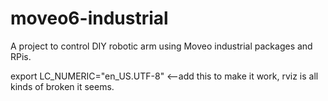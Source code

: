 # moveo6-industrial
A project to control DIY robotic arm using Moveo industrial packages and RPis.

export LC_NUMERIC="en_US.UTF-8"  <--add this to make it work, rviz is all kinds of broken it seems.
